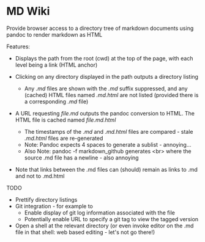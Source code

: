 # MD Wiki

Provide browser access to a directory tree of markdown documents
using pandoc to render markdown as HTML

Features:

* Displays the path from the root (cwd) at the top of the page, with
each level being a link (HTML anchor)
* Clicking on any directory displayed in the path outputs a directory listing
    * Any _.md_ files are shown with the _.md_ suffix suppressed, and any (cached)
  HTML files named _.md.html_ are not listed (provided there is a
  corresponding _.md_ file)
* A URL requesting _file.md_ outputs the pandoc conversion to HTML.  The HTML
file is cached named _file.md.html_
    * The timestamps of the _.md_ and _.md.html_ files are compared - stale
    _.md.html_ files are re-generated
    * Note: Pandoc expects 4 spaces to generate a sublist - annoying...
    * Also Note: pandoc -f markdown_github generates \<br> where the source
    .md file has a newline - also annoying

* Note that links between the .md files can (should) remain as links to .md and not to .md.html

TODO

* Prettify directory listings
* Git integration - for example to
    * Enable display of git log information associated with the file
    * Potentially enable URL to specify a git tag to view the tagged version
* Open a shell at the relevant directory (or even invoke editor on the
     .md file in that shell: web based editing - let's not go there!)
